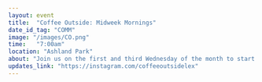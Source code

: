 ```yaml
---
layout: event
title:  "Coffee Outside: Midweek Mornings"
date_id_tag: "COMM"
image: "/images/CO.png"
time:   "7:00am"
location: "Ashland Park" 
about: "Join us on the first and third Wednesday of the month to start your morning bright and early with Coffee Outside Midweek Mornings Crew"
updates_link: "https://instagram.com/coffeeoutsidelex"
---
```


